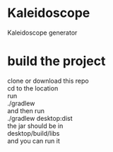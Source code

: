 # Kaleidoscope
Kaleidoscope generator
# build the project 
clone or download this repo\
cd to the location \
run\
./gradlew\
and then run\
./gradlew desktop:dist\
the jar should be in\
desktop/build/libs\
and you can run it

